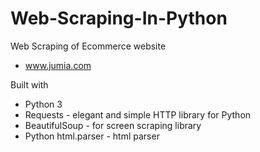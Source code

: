 # Web-Scraping-In-Python

Web Scraping of Ecommerce website
- www.jumia.com

Built with 
- Python 3
- Requests - elegant and simple HTTP library for Python
- BeautifulSoup - for screen scraping library
- Python html.parser - html parser



